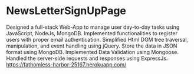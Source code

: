 # NewsLetterSignUpPage
Designed a full-stack Web-App to manage user day-to-day tasks using JavaScript, NodeJs, MongoDB.
Implemented functionalities to register users with proper email authentication.
Simplified Html DOM tree traversal, manipulation, and event handling using jQuery. Store the data in JSON format using MongoDB. Implemented Data Validation using Mongoose. Handled the server-side requests and responses using ExpressJs.
https://fathomless-harbor-25167.herokuapp.com/ 
